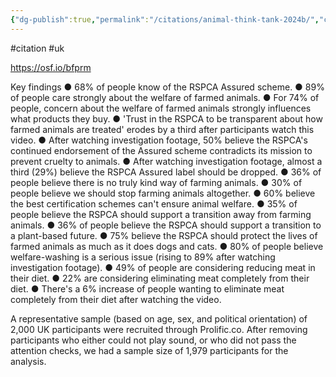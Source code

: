 ```yaml
---
{"dg-publish":true,"permalink":"/citations/animal-think-tank-2024b/","created":"2025-10-23T17:42:46.176+01:00","updated":"2025-10-23T18:06:08.924+01:00"}
---
```


#citation #uk 

https://osf.io/bfprm

Key findings
● 68% of people know of the RSPCA Assured scheme.
● 89% of people care strongly about the welfare of farmed animals.
● For 74% of people, concern about the welfare of farmed animals strongly
influences what products they buy.
● 'Trust in the RSPCA to be transparent about how farmed animals are treated'
erodes by a third after participants watch this video.
● After watching investigation footage, 50% believe the RSPCA's continued
endorsement of the Assured scheme contradicts its mission to prevent cruelty to
animals.
● After watching investigation footage, almost a third (29%) believe the RSPCA
Assured label should be dropped.
● 36% of people believe there is no truly kind way of farming animals.
● 30% of people believe we should stop farming animals altogether.
● 60% believe the best certification schemes can't ensure animal welfare.
● 35% of people believe the RSPCA should support a transition away from farming
animals.
● 36% of people believe the RSPCA should support a transition to a plant-based
future.
● 75% believe the RSPCA should protect the lives of farmed animals as much as it
does dogs and cats.
● 80% of people believe welfare-washing is a serious issue (rising to 89% after
watching investigation footage).
● 49% of people are considering reducing meat in their diet.
● 22% are considering eliminating meat completely from their diet.
● There's a 6% increase of people wanting to eliminate meat completely from their
diet after watching the video.

A representative sample (based on age, sex, and political orientation) of 2,000 UK
participants were recruited through Prolific.co. After removing participants who either
could not play sound, or who did not pass the attention checks, we had a sample size of
1,979 participants for the analysis.

